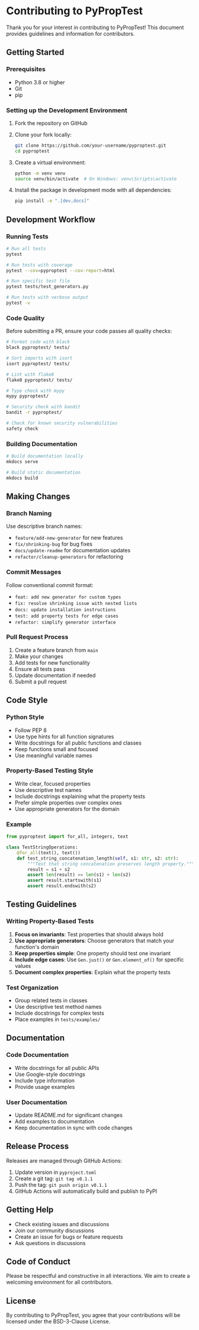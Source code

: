 # Contributing to PyPropTest

Thank you for your interest in contributing to PyPropTest! This document provides guidelines and information for contributors.

## Getting Started

### Prerequisites

- Python 3.8 or higher
- Git
- pip

### Setting up the Development Environment

1. Fork the repository on GitHub
2. Clone your fork locally:
   ```bash
   git clone https://github.com/your-username/pyproptest.git
   cd pyproptest
   ```

3. Create a virtual environment:
   ```bash
   python -m venv venv
   source venv/bin/activate  # On Windows: venv\Scripts\activate
   ```

4. Install the package in development mode with all dependencies:
   ```bash
   pip install -e ".[dev,docs]"
   ```

## Development Workflow

### Running Tests

```bash
# Run all tests
pytest

# Run tests with coverage
pytest --cov=pyproptest --cov-report=html

# Run specific test file
pytest tests/test_generators.py

# Run tests with verbose output
pytest -v
```

### Code Quality

Before submitting a PR, ensure your code passes all quality checks:

```bash
# Format code with black
black pyproptest/ tests/

# Sort imports with isort
isort pyproptest/ tests/

# Lint with flake8
flake8 pyproptest/ tests/

# Type check with mypy
mypy pyproptest/

# Security check with bandit
bandit -r pyproptest/

# Check for known security vulnerabilities
safety check
```

### Building Documentation

```bash
# Build documentation locally
mkdocs serve

# Build static documentation
mkdocs build
```

## Making Changes

### Branch Naming

Use descriptive branch names:
- `feature/add-new-generator` for new features
- `fix/shrinking-bug` for bug fixes
- `docs/update-readme` for documentation updates
- `refactor/cleanup-generators` for refactoring

### Commit Messages

Follow conventional commit format:
- `feat: add new generator for custom types`
- `fix: resolve shrinking issue with nested lists`
- `docs: update installation instructions`
- `test: add property tests for edge cases`
- `refactor: simplify generator interface`

### Pull Request Process

1. Create a feature branch from `main`
2. Make your changes
3. Add tests for new functionality
4. Ensure all tests pass
5. Update documentation if needed
6. Submit a pull request

## Code Style

### Python Style

- Follow PEP 8
- Use type hints for all function signatures
- Write docstrings for all public functions and classes
- Keep functions small and focused
- Use meaningful variable names

### Property-Based Testing Style

- Write clear, focused properties
- Use descriptive test names
- Include docstrings explaining what the property tests
- Prefer simple properties over complex ones
- Use appropriate generators for the domain

### Example

```python
from pyproptest import for_all, integers, text

class TestStringOperations:
    @for_all(text(), text())
    def test_string_concatenation_length(self, s1: str, s2: str):
        """Test that string concatenation preserves length property."""
        result = s1 + s2
        assert len(result) == len(s1) + len(s2)
        assert result.startswith(s1)
        assert result.endswith(s2)
```

## Testing Guidelines

### Writing Property-Based Tests

1. **Focus on invariants**: Test properties that should always hold
2. **Use appropriate generators**: Choose generators that match your function's domain
3. **Keep properties simple**: One property should test one invariant
4. **Include edge cases**: Use `Gen.just()` or `Gen.element_of()` for specific values
5. **Document complex properties**: Explain what the property tests

### Test Organization

- Group related tests in classes
- Use descriptive test method names
- Include docstrings for complex tests
- Place examples in `tests/examples/`

## Documentation

### Code Documentation

- Write docstrings for all public APIs
- Use Google-style docstrings
- Include type information
- Provide usage examples

### User Documentation

- Update README.md for significant changes
- Add examples to documentation
- Keep documentation in sync with code changes

## Release Process

Releases are managed through GitHub Actions:

1. Update version in `pyproject.toml`
2. Create a git tag: `git tag v0.1.1`
3. Push the tag: `git push origin v0.1.1`
4. GitHub Actions will automatically build and publish to PyPI

## Getting Help

- Check existing issues and discussions
- Join our community discussions
- Create an issue for bugs or feature requests
- Ask questions in discussions

## Code of Conduct

Please be respectful and constructive in all interactions. We aim to create a welcoming environment for all contributors.

## License

By contributing to PyPropTest, you agree that your contributions will be licensed under the BSD-3-Clause License.
